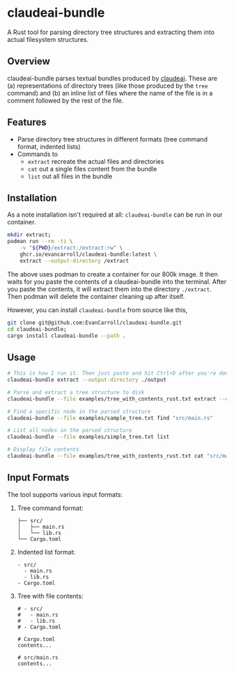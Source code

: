 # claudeai-bundle

A Rust tool for parsing directory tree structures and extracting them into actual filesystem structures.

## Overview

claudeai-bundle parses textual bundles produced by
[claudeai](https://claude.ai). These are (a) representations of directory trees
(like those produced by the `tree` command) and (b) an inline list of files
where the name of the file is in a comment followed by the rest of the file.

## Features

- Parse directory tree structures in different formats (tree command format, indented lists)
- Commands to
	- `extract` recreate the actual files and directories
	- `cat` out a single files content from the bundle
	- `list` out all files in the bundle

## Installation

As a note installation isn't required at all: `claudeai-bundle` can be run in our container.

```bash
mkdir extract;
podman run --rm -ti \
	-v "${PWD}/extract:/extract:rw" \
	ghcr.io/evancarroll/claudeai-bundle:latest \
	extract --output-directory /extract
```

The above uses podman to create a container for our 800k image. It then waits
for you paste the contents of a claudeai-bundle into the terminal. After you
paste the contents, it will extract them into the directory `./extract`. Then
podman will delete the container cleaning up after itself.

However, you can install `claudeai-bundle` from source like this,

```bash
git clone git@github.com:EvanCarroll/claudeai-bundle.git
cd claudeai-bundle;
cargo install claudeai-bundle --path .
```

## Usage

```bash
# This is how I run it. Then just paste and hit Ctrl+D after you're done
claudeai-bundle extract --output-directory ./output

# Parse and extract a tree structure to disk
claudeai-bundle --file examples/tree_with_contents_rust.txt extract --output-directory ./output

# Find a specific node in the parsed structure
claudeai-bundle --file examples/sample_tree.txt find "src/main.rs"

# List all nodes in the parsed structure
claudeai-bundle --file examples/simple_tree.txt list

# Display file contents
claudeai-bundle --file examples/tree_with_contents_rust.txt cat "src/main.rs"
```

## Input Formats

The tool supports various input formats:

1. Tree command format:
   ```
   ├── src/
   │   ├── main.rs
   │   └── lib.rs
   └── Cargo.toml
   ```

2. Indented list format:
   ```
   - src/
     - main.rs
     - lib.rs
   - Cargo.toml
   ```

3. Tree with file contents:

	 ```
	# - src/
	#   - main.rs
	#   - lib.rs
	# - Cargo.toml

	# Cargo.toml
	contents...
	
	# src/main.rs
	contents...
	 ```
